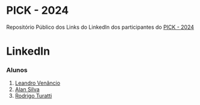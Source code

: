 # PICK - 2024
Repositório Público dos Links do LinkedIn dos participantes do [PICK - 2024](https://www.linuxtips.io/pick)

# LinkedIn

### Alunos 
01. [Leandro Venâncio](https://www.linkedin.com/in/leandro-venancio)
02. [Alan Silva](https://www.linkedin.com/in/alanocs/)
03. [Rodrigo Turatti](https://www.linkedin.com/in/rodrigoturatti/) 
